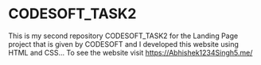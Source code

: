 # CODESOFT_TASK2
This is my second  repository CODESOFT_TASK2 for the Landing Page project that is given by CODESOFT and I developed this website using HTML and CSS... To see the website visit  https://Abhishek1234Singh5.me/ 

